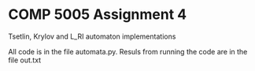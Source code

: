 # COMP 5005 Assignment 4

Tsetlin, Krylov and L_RI automaton implementations

All code is in the file automata.py. Resuls from running the code are in the file out.txt
